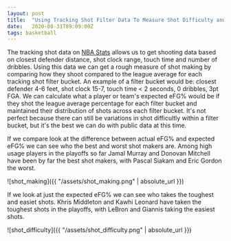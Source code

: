 ```yaml
---
layout: post
title:  "Using Tracking Shot Filter Data To Measure Shot Difficulty and Shot Making"
date:   2020-08-31T09:09:00Z
tags: basketball
---
```


The tracking shot data on [NBA Stats](https://stats.nba.com/) allows us to get shooting data based on closest defender distance, shot clock range, touch time and number of dribbles. Using this data we can get a rough measure of shot making by comparing how they shoot compared to the league average for each tracking shot filter bucket. An example of a filter bucket would be: closest defender 4-6 feet, shot clock 15-7, touch time < 2 seconds, 0 dribbles, 3pt FGA. We can calculate what a player or team's expected eFG% would be if they shot the league average percentage for each filter bucket and maintained their distribution of shots across each filter bucket. It's not perfect because there can still be variations in shot difficultly within a filter bucket, but it's the best we can do with public data at this time.

If we compare look at the difference between actual eFG% and expected eFG% we can see who the best and worst shot makers are. Among high usage players in the playoffs so far Jamal Murray and Donovan Mitchell have been by far the best shot makers, with Pascal Siakam and Eric Gordon the worst.

![shot_making]({{ "/assets/shot_making.png" | absolute_url }})

If we look at just the expected eFG% we can see who takes the toughest and easiet shots. Khris Middleton and Kawhi Leonard have taken the toughest shots in the playoffs, with LeBron and Giannis taking the easiest shots.

![shot_difficulty]({{ "/assets/shot_difficulty.png" | absolute_url }})
